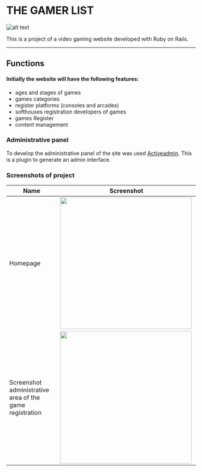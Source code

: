 # THE GAMER LIST

![alt text](https://cloud.githubusercontent.com/assets/833439/13031740/e73a5020-d2bd-11e5-8bcd-be8668a83a3e.png "Logo")

This is a project of a video gaming website developed with Ruby on Rails.

---

## Functions
#### Initially the website will have the following features:
* ages and stages of games
* games categories
* register platforms (consoles and arcades)
* softhouses registration developers of games
* games Register
* content management

### Administrative panel
To develop the administrative panel of the site was used [Activeadmin](http://activeadmin.info/). This is a plugin to generate an admin interface.

### Screenshots of project 

Name | Screenshot
--- | ---
Homepage | <img align="left" src="https://cloud.githubusercontent.com/assets/833439/13252586/4ddd89aa-da16-11e5-9adf-e07f6147db3d.png" width="350">
Screenshot administrative area of the game registration | <img align="left" src="https://cloud.githubusercontent.com/assets/833439/13038533/40fa18ee-d37b-11e5-9427-fbd49a8eb13c.png" width="350"> 
